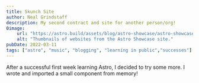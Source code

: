 ```yaml
---
title: Skunch Site
author: Neal Grindstaff
description: My second contract and site for another person/org!
0image: 
    url: "https://astro.build/assets/blog/astro-showcase/astro-showcase-screenshot.jpg"
    alt: "Thumbnails of websites from the Astro Showcase site."
pubDate: 2022-03-11
tags: ["astro", "music", "blogging", "learning in public","successes"]
---
```

After a successful first week learning Astro, I decided to try some more. I wrote and imported a small component from memory!